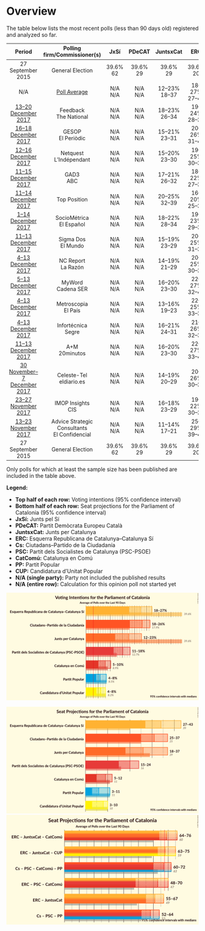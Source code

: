 # Overview

The table below lists the most recent polls (less than 90 days old) registered and analyzed so far.

| Period     | Polling firm/Commissioner(s) | JxSí | PDeCAT | JuntsxCat | ERC | Cs | PSC | CatComú | PP | CUP |
|:----------:|:----------------------------:|:--:|:--:|:--:|:--:|:--:|:--:|:--:|:--:|:--:|
| 27 September 2015 | General Election | 39.6% <br> 62 | 39.6% <br> 29 | 39.6% <br> 29 | 39.6% <br> 20 | 17.9% <br> 25 | 12.7% <br> 16 | 8.9% <br> 11 | 8.5% <br> 11 | 8.2% <br> 10 |
| N/A | [Poll Average](average.html) | N/A <br> N/A | N/A <br> N/A | 12–23% <br> 18–37 | 18–27% <br> 27–43 | 18–26% <br> 25–37 | 11–18% <br> 15–24 | 5–10% <br> 5–12 | 4–8% <br> 3–11 | 4–8% <br> 3–10 |
| [13–20 December 2017](2017-12-20-Feedback.html) | Feedback <br> The National | N/A <br> N/A | N/A <br> N/A | 18–23% <br> 26–34 | 19–24% <br> 28–36 | 20–25% <br> 26–34 | 13–17% <br> 16–23 | 6–10% <br> 6–11 | 5–8% <br> 5–10 | 5–8% <br> 5–10 |
| [16–18 December 2017](2017-12-18-GESOP.html) | GESOP <br> El Periòdic | N/A <br> N/A | N/A <br> N/A | 15–21% <br> 23–31 | 20–26% <br> 31–41 | 20–26% <br> 27–36 | 13–18% <br> 16–24 | 7–11% <br> 8–14 | 3–6% <br> 3–8 | 4–7% <br> 3–8 |
| [12–16 December 2017](2017-12-16-Netquest.html) | Netquest <br> L’Indépendant | N/A <br> N/A | N/A <br> N/A | 15–20% <br> 23–30 | 19–25% <br> 30–38 | 21–26% <br> 29–37 | 13–18% <br> 16–24 | 5–8% <br> 5–9 | 4–7% <br> 3–9 | 5–9% <br> 7–11 |
| [11–15 December 2017](2017-12-15-GAD3.html) | GAD3 <br> ABC | N/A <br> N/A | N/A <br> N/A | 17–21% <br> 26–32 | 18–22% <br> 27–34 | 23–27% <br> 31–38 | 14–18% <br> 18–24 | 6–9% <br> 5–9 | 4–7% <br> 4–8 | 4–7% <br> 4–9 |
| [11–14 December 2017](2017-12-14-TopPosition.html) | Top Position | N/A <br> N/A | N/A <br> N/A | 20–25% <br> 32–39 | 16–20% <br> 25–32 | 22–27% <br> 31–39 | 10–14% <br> 13–18 | 5–7% <br> 4–8 | 4–7% <br> 5–9 | 6–9% <br> 8–11 |
| [1–14 December 2017](2017-12-14-SocioMétrica.html) | SocioMétrica <br> El Español | N/A <br> N/A | N/A <br> N/A | 18–22% <br> 28–34 | 19–23% <br> 29–35 | 21–25% <br> 27–34 | 12–16% <br> 15–22 | 8–11% <br> 8–13 | 4–7% <br> 5–8 | 5–7% <br> 5–9 |
| [11–13 December 2017](2017-12-13-SigmaDos.html) | Sigma Dos <br> El Mundo | N/A <br> N/A | N/A <br> N/A | 15–19% <br> 23–29 | 20–25% <br> 31–38 | 21–25% <br> 28–34 | 14–17% <br> 17–23 | 6–9% <br> 6–11 | 5–7% <br> 5–9 | 5–8% <br> 7–10 |
| [4–13 December 2017](2017-12-13-NCReport.html) | NC Report <br> La Razón | N/A <br> N/A | N/A <br> N/A | 14–19% <br> 21–29 | 20–25% <br> 30–38 | 19–24% <br> 26–34 | 14–18% <br> 17–24 | 6–9% <br> 6–11 | 6–9% <br> 6–12 | 5–7% <br> 4–9 |
| [5–13 December 2017](2017-12-13-MyWord.html) | MyWord <br> Cadena SER | N/A <br> N/A | N/A <br> N/A | 16–20% <br> 23–30 | 22–27% <br> 32–42 | 20–25% <br> 26–34 | 13–17% <br> 16–23 | 7–11% <br> 8–13 | 4–6% <br> 3–7 | 4–7% <br> 3–8 |
| [4–13 December 2017](2017-12-13-Metroscopia.html) | Metroscopia <br> El País | N/A <br> N/A | N/A <br> N/A | 13–16% <br> 19–23 | 22–25% <br> 33–38 | 24–27% <br> 33–37 | 13–16% <br> 16–21 | 8–10% <br> 9–13 | 5–6% <br> 5–7 | 6–7% <br> 8–9 |
| [4–13 December 2017](2017-12-13-Infortécnica.html) | Infortécnica <br> Segre | N/A <br> N/A | N/A <br> N/A | 16–21% <br> 24–31 | 21–26% <br> 32–39 | 21–26% <br> 28–35 | 15–20% <br> 19–25 | 4–7% <br> 4–7 | 5–8% <br> 5–10 | 4–7% <br> 3–8 |
| [11–13 December 2017](2017-12-13-AM.html) | A+M <br> 20minutos | N/A <br> N/A | N/A <br> N/A | 16–20% <br> 23–30 | 22–27% <br> 33–41 | 22–27% <br> 30–37 | 14–17% <br> 16–23 | 5–7% <br> 4–8 | 4–7% <br> 4–8 | 5–7% <br> 4–9 |
| [30 November–7 December 2017](2017-12-07-Celeste-Tel.html) | Celeste-Tel <br> eldiario.es | N/A <br> N/A | N/A <br> N/A | 14–19% <br> 20–29 | 20–26% <br> 30–39 | 19–25% <br> 26–34 | 14–19% <br> 17–24 | 6–10% <br> 6–12 | 5–9% <br> 5–11 | 5–9% <br> 5–10 |
| [23–27 November 2017](2017-11-27-IMOP.html) | IMOP Insights <br> CIS | N/A <br> N/A | N/A <br> N/A | 16–18% <br> 23–29 | 19–22% <br> 30–35 | 21–24% <br> 29–33 | 15–17% <br> 19–23 | 8–10% <br> 8–11 | 5–7% <br> 5–8 | 6–8% <br> 8–9 |
| [13–23 November 2017](2017-11-23-AdviceStrategicConsultants.html) | Advice Strategic Consultants <br> El Confidencial | N/A <br> N/A | N/A <br> N/A | 11–14% <br> 17–21 | 25–29% <br> 39–46 | 17–20% <br> 24–28 | 13–16% <br> 16–22 | 8–11% <br> 9–13 | 7–9% <br> 8–12 | 5–7% <br> 7–9 |
| 27 September 2015 | General Election | 39.6% <br> 62 | 39.6% <br> 29 | 39.6% <br> 29 | 39.6% <br> 20 | 17.9% <br> 25 | 12.7% <br> 16 | 8.9% <br> 11 | 8.5% <br> 11 | 8.2% <br> 10 |

Only polls for which at least the sample size has been published are included in the table above.

**Legend:**
+ **Top half of each row:** Voting intentions (95% confidence interval)
+ **Bottom half of each row:** Seat projections for the Parliament of Catalonia (95% confidence interval)
+ **JxSí:** Junts pel Sí
+ **PDeCAT:** Partit Demòcrata Europeu Català
+ **JuntsxCat:** Junts per Catalunya
+ **ERC:** Esquerra Republicana de Catalunya–Catalunya Sí
+ **Cs:** Ciutadans–Partido de la Ciudadanía
+ **PSC:** Partit dels Socialistes de Catalunya (PSC-PSOE)
+ **CatComú:** Catalunya en Comú
+ **PP:** Partit Popular
+ **CUP:** Candidatura d’Unitat Popular
+ **N/A (single party):** Party not included the published results
+ **N/A (entire row):** Calculation for this opinion poll not started yet


![Graph with voting intentions not yet produced](average.png "Voting Intentions")

![Graph with seats not yet produced](average-seats.png "Seats")
![Graph with coalitions seats not yet produced](average-coalitions-seats.png "Coalitions Seats")

